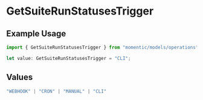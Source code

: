 # GetSuiteRunStatusesTrigger

## Example Usage

```typescript
import { GetSuiteRunStatusesTrigger } from "momentic/models/operations";

let value: GetSuiteRunStatusesTrigger = "CLI";
```

## Values

```typescript
"WEBHOOK" | "CRON" | "MANUAL" | "CLI"
```